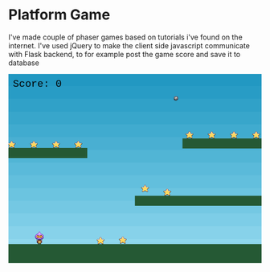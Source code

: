 
# Platform Game


I've made couple of phaser games based on tutorials i've found on the internet.
I've used jQuery to make the client side javascript communicate with Flask backend, to for example post the game score and save it to database


![alt text](https://raw.githubusercontent.com/elmeriniemela/platform-game/master/docs/platform_game.png)


